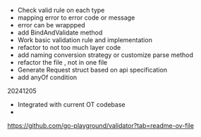 - Check valid rule on each type
- mapping error to error code or message
- error can be wrappped
- add BindAndValidate method
- Work basic validation rule and implementation
- refactor to not too much layer code
- add naming conversion strategy or customize parse method
- refactor the file , not in one file
- Generate Request struct based on api specification
- add anyOf condition

20241205
- Integrated with current OT codebase
- 



https://github.com/go-playground/validator?tab=readme-ov-file